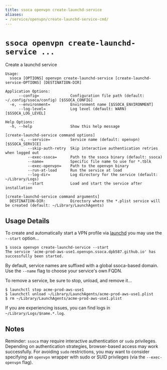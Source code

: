 ```yaml
---
title: ssoca openvpn create-launchd-service
aliases:
- /service/openvpn/create-launchd-service-cmd/
---
```


# `ssoca openvpn create-launchd-service ...`

Create a launchd service

    Usage:
      ssoca [OPTIONS] openvpn create-launchd-service [create-launchd-service-OPTIONS] [DESTINATION-DIR]

    Application Options:
          --config=              Configuration file path (default: ~/.config/ssoca/config) [$SSOCA_CONFIG]
      -e, --environment=         Environment name [$SSOCA_ENVIRONMENT]
          --log-level=           Log level (default: WARN) [$SSOCA_LOG_LEVEL]

    Help Options:
      -h, --help                 Show this help message

    [create-launchd-service command options]
          -s, --service=         Service name (default: openvpn) [$SSOCA_SERVICE]
              --skip-auth-retry  Skip interactive authentication retries when logged out
              --exec-ssoca=      Path to the ssoca binary (default: ssoca)
              --name=            Specific file name to use for *.tblk
              --exec-openvpn=    Path to the openvpn binary
              --run-at-load      Run the service at load
              --log-dir=         Log directory for the service (default: ~/Library/Logs)
              --start            Load and start the service after installation

    [create-launchd-service command arguments]
      DESTINATION-DIR:           Directory where the *.plist service will be created (default: ~/Library/LaunchAgents)


## Usage Details

To create and automatically start a VPN profile via [launchd](https://developer.apple.com/library/archive/documentation/MacOSX/Conceptual/BPSystemStartup/Chapters/CreatingLaunchdJobs.html#//apple_ref/doc/uid/10000172i-SW7-BCIEDDBJ) you may use the `--start` option...

    $ ssoca openvpn create-launchd-service --start
    The service 'acme-prod-aws-use1.openvpn.ssoca.dpb587.github.io' has successfully been started.

By default, service names are suffixed with a global ssoca-based domain. Use the `--name` flag to choose your service's own FQDN.

To remove a service, be sure to stop, unload, and remove it...

    $ launchctl stop acme-prod-aws-use1
    $ launchctl unload ~/Library/LaunchAgents/acme-prod-aws-use1.plist
    $ rm ~/Library/LaunchAgents/acme-prod-aws-use1.plist

If you are experiencing issues, you can find logs in `~/Library/Logs/$name.*.log`.


## Notes

Reminder: `ssoca` may require interactive authentication or `sudo` privileges. Depending on authentication strategies, browser-based access may work successfully. For avoiding `sudo` restrictions, you may want to consider specifying an `openvpn` wrapper with sudo or SUID privileges (via the `--exec-openvpn` flag).
